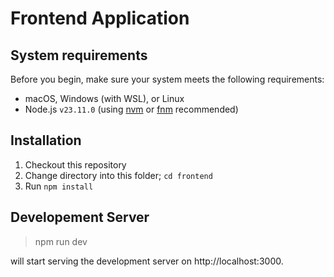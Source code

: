 # Frontend Application

## System requirements
Before you begin, make sure your system meets the following requirements:

* macOS, Windows (with WSL), or Linux
* Node.js `v23.11.0` (using [nvm](https://github.com/nvm-sh/nvm) or [fnm](https://github.com/Schniz/fnm) recommended)

## Installation

1. Checkout this repository
2. Change directory into this folder; `cd frontend`
3. Run `npm install`

## Developement Server
> npm run dev

will start serving the development server on  http://localhost:3000.

